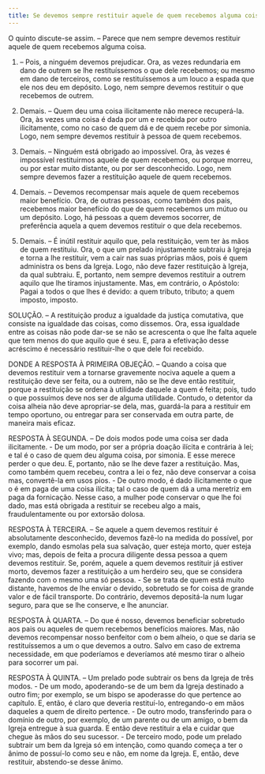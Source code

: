 ```yaml
---
title: Se devemos sempre restituir aquele de quem recebemos alguma coisa
---
```


O quinto discute-se assim. – Parece que nem sempre devemos restituir aquele de quem recebemos alguma coisa.  

1. – Pois, a ninguém devemos prejudicar. Ora, as vezes redundaria em dano de outrem se lhe restituíssemos o que dele recebemos; ou mesmo em dano de terceiros, como se restituíssemos a um louco a espada que ele nos deu em depósito. Logo, nem sempre devemos restituir o que recebemos de outrem.  

2. Demais. – Quem deu uma coisa ilicitamente não merece recuperá-la. Ora, às vezes uma coisa é dada por um e recebida por outro ilicitamente, como no caso de quem dá e de quem recebe por simonia. Logo, nem sempre devemos restituir à pessoa de quem recebemos.  

3. Demais. – Ninguém está obrigado ao impossível. Ora, às vezes é impossível restituirmos aquele de quem recebemos, ou porque morreu, ou por estar muito distante, ou por ser desconhecido. Logo, nem sempre devemos fazer a restituição aquele de quem recebemos.  

4. Demais. – Devemos recompensar mais aquele de quem recebemos maior benefício. Ora, de outras pessoas, como também dos pais, recebemos maior benefício do que de quem recebemos um mútuo ou um depósito. Logo, há pessoas a quem devemos socorrer, de preferência aquela a quem devemos restituir o que dela recebemos.  

5. Demais. – É inútil restituir aquilo que, pela restituição, vem ter às mãos de quem restituiu. Ora, o que um prelado injustamente subtraiu à Igreja e torna a lhe restituir, vem a cair nas suas próprias mãos, pois é quem administra os bens da Igreja. Logo, não deve fazer restituição à Igreja, da qual subtraiu. E, portanto, nem sempre devemos restituir a outrem aquilo que lhe tiramos injustamente.  Mas, em contrário, o Apóstolo: Pagai a todos o que lhes é devido: a quem tributo, tributo; a quem imposto, imposto.  

SOLUÇÃO. – A restituição produz a igualdade da justiça comutativa, que consiste na igualdade das coisas, como dissemos. Ora, essa igualdade entre as coisas não pode dar-se se não se acrescenta o que lhe falta aquele que tem menos do que aquilo que é seu. E, para a efetivação desse acréscimo é necessário restituir-lhe o que dele foi recebido.  

DONDE A RESPOSTA À PRIMEIRA OBJEÇÃO. – Quando a coisa que devemos restituir vem a tornarse gravemente nociva aquele a quem a restituição deve ser feita, ou a outrem, não se lhe deve então restituir, porque a restituição se ordena à utilidade daquele a quem é feita; pois, tudo o que possuímos deve nos ser de alguma utilidade. Contudo, o detentor da coisa alheia não deve apropriar-se dela, mas, guardá-la para a restituir em tempo oportuno, ou entregar para ser conservada em outra parte, de maneira mais eficaz.  

RESPOSTA À SEGUNDA. – De dois modos pode uma coisa ser dada ilicitamente. - De um modo, por ser a própria doação ilícita e contrária à lei; e tal é o caso de quem deu alguma coisa, por simonia. E esse merece perder o que deu. E, portanto, não se lhe deve fazer a restituição. Mas, como também quem recebeu, contra a lei o fez, não deve conservar a coisa mas, convertê-la em usos pios. - De outro modo, é dado ilicitamente o que o é em paga de uma coisa ilícita; tal o caso de quem dá a uma meretriz em paga da fornicação. Nesse caso, a mulher pode conservar o que lhe foi dado, mas está obrigada a restituir se recebeu algo a mais, fraudulentamente ou por extorsão dolosa.  

RESPOSTA À TERCEIRA. – Se aquele a quem devemos restituir é absolutamente desconhecido, devemos fazê-lo na medida do possível, por exemplo, dando esmolas pela sua salvação, quer esteja morto, quer esteja vivo; mas, depois de feita a procura diligente dessa pessoa a quem devemos restituir. Se, porém, aquele a quem devemos restituir já estiver morto, devemos fazer a restituição a um herdeiro seu, que se considera fazendo com o mesmo uma só pessoa. - Se se trata de quem está muito distante, havemos de lhe enviar o devido, sobretudo se for coisa de grande valor e de fácil transporte. Do contrário, devemos depositá-la num lugar seguro, para que se lhe conserve, e lhe anunciar.  

RESPOSTA À QUARTA. – Do que é nosso, devemos beneficiar sobretudo aos pais ou aqueles de quem recebemos benefícios maiores. Mas, não devemos recompensar nosso benfeitor com o bem alheio, o que se daria se restituíssemos a um o que devemos a outro. Salvo em caso de extrema necessidade, em que poderíamos e deveríamos até mesmo tirar o alheio para socorrer um pai.  

RESPOSTA À QUINTA. – Um prelado pode subtrair os bens da Igreja de três modos. - De um modo, apoderando-se de um bem da Igreja destinado a outro fim; por exemplo, se um bispo se apoderasse do que pertence ao capítulo. E, então, é claro que deveria restituí-lo, entregando-o em mãos daqueles a quem de direito pertence. - De outro modo, transferindo para o domínio de outro, por exemplo, de um parente ou de um amigo, o bem da Igreja entregue à sua guarda. E então deve restituir a ela e cuidar que chegue às mãos do seu sucessor. - De terceiro modo, pode um prelado subtrair um bem da Igreja só em intenção, como quando começa a ter o ânimo de possuí-lo como seu e não, em nome da Igreja. E, então, deve restituir, abstendo-se desse ânimo.